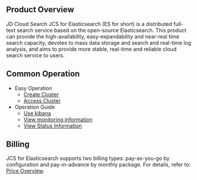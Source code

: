 ## Product Overview
JD Cloud Search JCS for Elasticsearch (ES for short) is a distributed full-text search service based on the open-source Elasticsearch. This product can provide the high-availability, easy-expandability and near-real time search capacity, devotes to mass data storage and search and real-time log analysis, and aims to provide more stable, real-time and reliable cloud search service to users.

## Common Operation

- Easy Operation
	- [Create Cluster](../Getting-Started/Create-ES.md)
	- [Access Cluster](../Operation-Guide/connect-ES.md)
- Operation Guide
	- [Use kibana](../Best-Practices/using_kibana.md)
	- [View monitoring information](../Operation-Guide/Monitoring.md)
	- [View Status Information](../Operation-Guide/status.md)


## Billing
JCS for Elasticsearch supports two billing types: pay-as-you-go by configuration and pay-in-advance by monthly package. For details, refer to: [Price Overview](../Pricing/Price-Overview.md).
